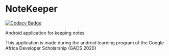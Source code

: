# NoteKeeper

[![Codacy Badge](https://api.codacy.com/project/badge/Grade/45ee4ba779c1481c9d4535fcceff26bc)](https://app.codacy.com/manual/riadh26/NoteKeeper?utm_source=github.com&utm_medium=referral&utm_content=riadh26/NoteKeeper&utm_campaign=Badge_Grade_Dashboard)

Android application for keeping notes

This application is made during the android learning program of the Google Africa Developer Scholarship (GADS 2020)
